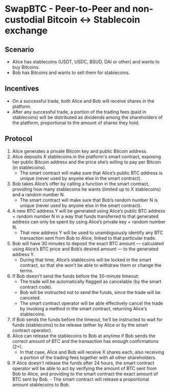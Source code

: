 # SwapBTC - Peer-to-Peer and non-custodial Bitcoin <-> Stablecoin exchange

## Scenario
* Alice has stablecoins (USDT, USDC, BSUD, DAI or other) and wants to buy Bitcoins.
* Bob has Bitcoins and wants to sell them for stablecoins.

## Incentives
* On a successful trade, both Alice and Bob will receive shares in the platform.
* After any successful trade, a portion of the trading fees (paid in stablecoins) will be distributed as dividends among the shareholders of the platform, proportional to the amount of shares they hold.

## Protocol
 1. Alice generates a private Bitcoin key and public Bitcoin address.
 2. Alice deposits X stablecoins in the platform's smart contract, exposing her public Bitcoin address and the price she’s willing to pay per Bitcoin (in stablecoins).
    - The smart contract will make sure that Alice’s public BTC address is unique (never used by anyone else in the smart contract).
 3. Bob takes Alice’s offer by calling a function in the smart contract, providing how many stablecoins he wants (limited up to X stablecoins) and a random number N.
    - The smart contract will make sure that Bob’s random number N  is unique (never used by anyone else in the smart contract).
 4. A new BTC address Y will be generated using Alice’s public BTC address  + random number N in a way that funds transferred to that generated address can only be  spent by using Alice’s private key + random number N.
    - That new address Y will be used to unambiguously identify any BTC transaction sent from Bob to Alice, linked to that particular trade.
 5. Bob will have 30 minutes to deposit the exact BTC amount — calculated using Alice’s BTC price and Bob’s desired amount — to the generated address Y.
    - During that time, Alice’s stablecoins will be locked in the smart contract, so that she won’t be able to withdraw them or change the terms.
 6. If Bob doesn’t send the funds before the 30-minute timeout:
    - The trade will be automatically flagged as cancelable (by the smart contract code).
    - Bob will be instructed not to send the funds, since the trade will be canceled.
    - The smart contract operator will be able effectively cancel the trade by invoking a method in the smart contract, returning Alice's stablecoins.
 7. If Bob sends the funds before the timeout, he’ll be instructed to wait for funds (stablecoins) to be release (either by Alice or by the smart contract operator).
 8. Alice can release the stablecoins to Bob at anytime if Bob sends the correct amount of BTC and the transaction has enough confirmations (2+).
    - In that case, Alice and Bob will receive X shares each, also receiving a portion of the trading fees together with all other shareholders.
 10. If Alice doesn't release the funds after 24 hours, the smart contract operator will be able to act by verifying the amount of BTC sent from Bob to Alice, and providing to the smart contract the exact amount of BTC sent by Bob.
    - The smart contract will release a proportional amount stablecoins to Bob.
 

